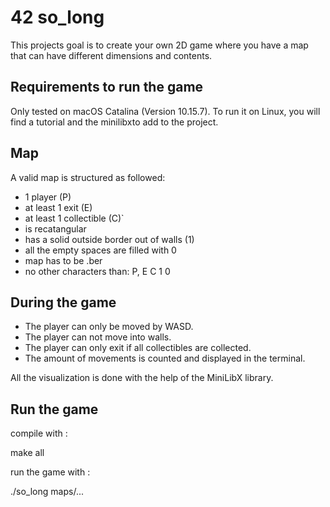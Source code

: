 # 42 so_long
This projects goal is to create your own 2D game where you have a map that can have different dimensions and contents.

## Requirements to run the game
Only tested on macOS Catalina (Version 10.15.7). To run it on Linux, you will find a tutorial and the minilibxto add to the project.

## Map
A valid map is structured as followed:

- 1 player (P)
- at least 1 exit (E)
- at least 1 collectible (C)`
- is recatangular
- has a solid outside border out of walls (1)
- all the empty spaces are filled with 0
- map has to be .ber
- no other characters than: P, E C 1 0

## During the game
- The player can only be moved by WASD.
- The player can not move into walls.
- The player can only exit if all collectibles are collected.
- The amount of movements is counted and displayed in the terminal.


All the visualization is done with the help of the MiniLibX library.

## Run the game
compile with :

make all

run the game with :

./so_long maps/...
